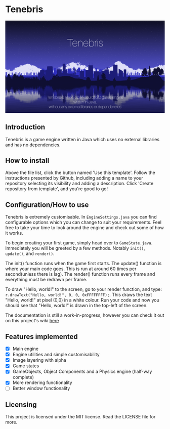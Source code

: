 # Tenebris

![Tenebris banner](https://raw.githubusercontent.com/BambooPyanda/Tenebris/master/res/tenebris_banner.png)

## Introduction

Tenebris is a game engine written in Java which uses no external libraries and has no dependencies. 

## How to install

Above the file list, click the button named 'Use this template'. Follow the instructions presented by Github,
including adding a name to your repository selecting its visibility and adding a description. Click
'Create repository from template', and you're good to go!

## Configuration/How to use

Tenebris is extremely customisable. In `EngineSettings.java` you can find
configurable options which you can change to suit your requirements. Feel free to take your time to look
around the engine and check out some of how it works.

To begin creating your first game, simply head over to `GameState.java`. Immediately
you will be greeted by a few methods. Notably `init()`, `update()`, and `render()`.

The init() function runs when the game first starts. 
The update() function is where your main code goes. This is run at around 60 times per second(unless there is lag). 
The render() function runs every frame and everything must be redrawn per frame.

To draw "Hello, world!" to the screen, go to your render function, and type: 
`r.drawText("Hello, world!", 0, 0, 0xFFFFFFFF);`. This draws the text "Hello, world!" at pixel (0,0) in a
white colour. Run your code and now you should see that "Hello, world!" is drawn in the top-left of the
screen.

The documentation is still a work-in-progress, however you can check it out on this project's wiki [here](https://github.com/BambooPyanda/Tenebris/wiki)

## Features implemented
 - [x] Main engine
 - [x] Engine utilities and simple customisability
 - [x] Image layering with alpha
 - [x] Game states
 - [x] GameObjects, Object Components and a Physics engine (half-way complete)
 - [x] More rendering functionality
 - [ ] Better window functionality

## Licensing
This project is licensed under the MIT license. Read the LICENSE file for more.
